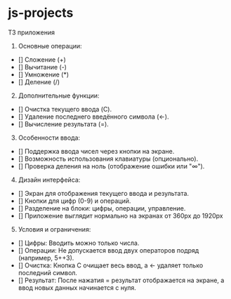 # js-projects
ТЗ приложения
1. Основные операции:
- [] Сложение (+)
- [] Вычитание (-)
- [] Умножение (*)
- [] Деление (/)

2. Дополнительные функции:
- [] Очистка текущего ввода (C).
- [] Удаление последнего введённого символа (←).
- [] Вычисление результата (=).

3. Особенности ввода:
- [] Поддержка ввода чисел через кнопки на экране.
- [] Возможность использования клавиатуры (опционально).
- [] Проверка деления на ноль (отображение ошибки или "∞").

4. Дизайн интерфейса:
- [] Экран для отображения текущего ввода и результата.
- [] Кнопки для цифр (0-9) и операций.
- [] Разделение на блоки: цифры, операции, управление.
- [] Приложение выглядит нормально на экранах от 360px до 1920px

5. Условия и ограничения:
- [] Цифры: Вводить можно только числа.
- [] Операции: Не допускается ввод двух операторов подряд (например, 5++3).
- [] Очистка: Кнопка C очищает весь ввод, а ← удаляет только последний символ.
- [] Результат: После нажатия = результат отображается на экране, а ввод новых данных начинается с нуля.
